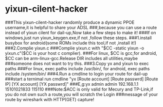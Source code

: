yixun-cilent-hacker
===================
###This yixun-cilent-hacker randomly produce a dynamic PPOE username,it is helpful to share your ADSL
###,because you can use a route instead of yixun cilent for dail-up,Now take a few steps to make it!
###If on windows,just run yixun_keygen.exe,if not ,follow these steps.
###1.install busybox for android(some ROMs include this tool,if not ,install it!)
###2.Complie yixun.c
###Complie yixun.c with "$CC -static yixun -o yixun.c"($CC is your host c complier).
###For linux, $CC is gcc,for android, $CC can be arm-linux-gcc.Release DIR includes all utilities,maybe
###someone does not want to try this.
###3.Copy  yx and yixun to exec paths
###For linux, exec paths include /usr/bin/, for android, exec paths include /system/bin/
###4.Run a cmdline to login your route for dail-up
###start a ternimal run cmdline "yx [Route account] [Route passwrd] [Route IP] [YX acoount] [YX passwrd]"
###E,g:yx admin admin 192.168.1.1 15101021833 115110
###Note:$ACC is only valid for Mecury and TP-Link,if you do not own such a route,you will scratch the Login 
###message of your route by wireshark with HTTP(GET) capture!

